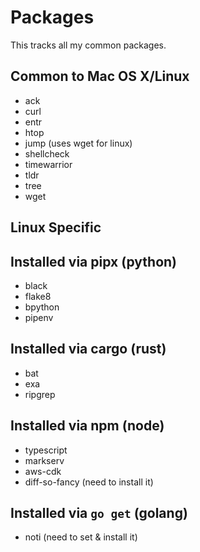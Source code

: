 # Packages

This tracks all my common packages.

## Common to Mac OS X/Linux

- ack
- curl
- entr
- htop
- jump (uses wget for linux)
- shellcheck
- timewarrior
- tldr
- tree
- wget

## Linux Specific

## Installed via pipx (python)

- black
- flake8
- bpython
- pipenv

## Installed via cargo (rust)

- bat
- exa
- ripgrep

## Installed via npm (node)

- typescript
- markserv
- aws-cdk
- diff-so-fancy (need to install it)

## Installed via `go get` (golang)

- noti (need to set & install it)
